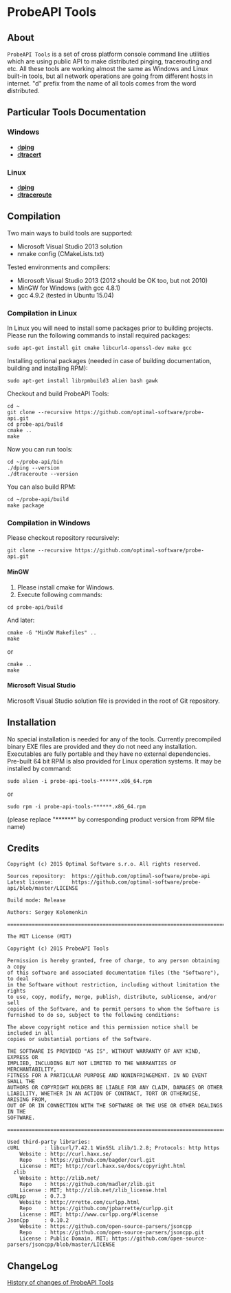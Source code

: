 # ProbeAPI Tools
## About
`ProbeAPI Tools` is a set of cross platform console command line utilities which are using public API to make distributed pinging, tracerouting and etc.
All these tools are working almost the same as Windows and Linux built-in tools, but all network operations are going from different hosts in internet.
"d" prefix from the name of all tools comes from the word **d**istributed.

## Particular Tools Documentation

### Windows
* [d**ping**](doc/dping.windows.md)
* [d**tracert**](doc/dtraceroute.windows.md)

### Linux
* [d**ping**](doc/dping.linux.md)
* [d**traceroute**](doc/dtraceroute.linux.md)

## Compilation

Two main ways to build tools are supported:
* Microsoft Visual Studio 2013 solution
* nmake config (CMakeLists.txt)

Tested environments and compilers:
* Microsoft Visual Studio 2013 (2012 should be OK too, but not 2010)
* MinGW for Windows (with gcc 4.8.1)
* gcc 4.9.2 (tested in Ubuntu 15.04)

### Compilation in Linux
In Linux you will need to install some packages prior to building projects. Please run the following commands to install required packages:
```
sudo apt-get install git cmake libcurl4-openssl-dev make gcc
```
Installing optional packages (needed in case of building documentation, building and installing RPM):
```
sudo apt-get install librpmbuild3 alien bash gawk
```

Checkout and build ProbeAPI Tools:
```
cd ~
git clone --recursive https://github.com/optimal-software/probe-api.git
cd probe-api/build
cmake ..
make
```

Now you can run tools:
```
cd ~/probe-api/bin
./dping --version
./dtraceroute --version
```

You can also build RPM:
```
cd ~/probe-api/build
make package
```

### Compilation in Windows

Please checkout repository recursively:
```
git clone --recursive https://github.com/optimal-software/probe-api.git
```

#### MinGW
1. Please install cmake for Windows.
2. Execute following commands:
```
cd probe-api/build
```
And later:
```
cmake -G "MinGW Makefiles" ..
make
```
or
```
cmake ..
make
```

#### Microsoft Visual Studio

Microsoft Visual Studio solution file is provided in the root of Git repository.

## Installation

No special installation is needed for any of the tools. Currently precompiled binary EXE files are provided and they do not need any installation. Executables are fully portable and they have no external dependencies.
Pre-built 64 bit RPM is also provided for Linux operation systems. It may be installed by command:
```
sudo alien -i probe-api-tools-******.x86_64.rpm
```
or
```
sudo rpm -i probe-api-tools-******.x86_64.rpm
```
(please replace "******" by corresponding product version from RPM file name)

## Credits

```
Copyright (c) 2015 Optimal Software s.r.o. All rights reserved.

Sources repository:  https://github.com/optimal-software/probe-api
Latest license:      https://github.com/optimal-software/probe-api/blob/master/LICENSE

Build mode: Release

Authors: Sergey Kolomenkin

===============================================================================

The MIT License (MIT)

Copyright (c) 2015 ProbeAPI Tools

Permission is hereby granted, free of charge, to any person obtaining a copy
of this software and associated documentation files (the "Software"), to deal
in the Software without restriction, including without limitation the rights
to use, copy, modify, merge, publish, distribute, sublicense, and/or sell
copies of the Software, and to permit persons to whom the Software is
furnished to do so, subject to the following conditions:

The above copyright notice and this permission notice shall be included in all
copies or substantial portions of the Software.

THE SOFTWARE IS PROVIDED "AS IS", WITHOUT WARRANTY OF ANY KIND, EXPRESS OR
IMPLIED, INCLUDING BUT NOT LIMITED TO THE WARRANTIES OF MERCHANTABILITY,
FITNESS FOR A PARTICULAR PURPOSE AND NONINFRINGEMENT. IN NO EVENT SHALL THE
AUTHORS OR COPYRIGHT HOLDERS BE LIABLE FOR ANY CLAIM, DAMAGES OR OTHER
LIABILITY, WHETHER IN AN ACTION OF CONTRACT, TORT OR OTHERWISE, ARISING FROM,
OUT OF OR IN CONNECTION WITH THE SOFTWARE OR THE USE OR OTHER DEALINGS IN THE
SOFTWARE.

===============================================================================

Used third-party libraries:
cURL        : libcurl/7.42.1 WinSSL zlib/1.2.8; Protocols: http https
    Website : http://curl.haxx.se/
    Repo    : https://github.com/bagder/curl.git
    License : MIT; http://curl.haxx.se/docs/copyright.html
  zlib
    Website : http://zlib.net/
    Repo    : https://github.com/madler/zlib.git
    License : MIT; http://zlib.net/zlib_license.html
cURLpp      : 0.7.3
    Website : http://rrette.com/curlpp.html
    Repo    : https://github.com/jpbarrette/curlpp.git
    License : MIT; http://www.curlpp.org/#license
JsonCpp     : 0.10.2
    Website : https://github.com/open-source-parsers/jsoncpp
    Repo    : https://github.com/open-source-parsers/jsoncpp.git
    License : Public Domain, MIT; https://github.com/open-source-parsers/jsoncpp/blob/master/LICENSE
```

## ChangeLog
[History of changes of ProbeAPI Tools](ChangeLog.md)
